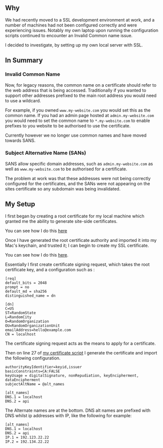 ## Why
We had recently moved to a SSL development environment at work, and a number of machines had not been configured correctly and were experiencing issues. Notably my own laptop upon running the configuration scripts continued to encounter an Invalid Common name issue.

I decided to investigate, by setting up my own local server with SSL.

## In Summary

### Invalid Common Name
Now, for legacy reasons, the common name on a certificate should refer to the web address that is being accessed. Traditionally if you wanted to support other addresses prefixed to the main root address you would need to use a wildcard.

For example, if you owned ```www.my-website.com``` you would set this as the common name. If you had an admin page hosted at ```admin.my-website.com``` you would need to set the common name to ```*.my-website.com``` to enable prefixes to you website to be authorised to use the certificate.

Currently however we no longer use common names and have moved towards SANS.

### Subject Alternative Name (SANs)
SANS allow specific domain addresses, such as ```admin.my-website.com``` as well as ```www.my-website.com``` to be authorised for a certificate.

The problem at work was that these addresses were not being correctly configured for the certificates, and the SANs were not appearing on the sites certificate so any subdomain was being invalidated.

## My Setup
I first began by creating a root certificate for my local machine which granted me the ability to generate site-side certificates.

You can see how I do this [here](https://github.com/tomnlittle/local-ssl-server/blob/master/setup-rootCA.sh)

Once I have generated the root certificate authority and imported it into my Mac's keychain, and trusted it; I can begin to create my SSL certificate.

You can see how I do this [here](https://github.com/tomnlittle/local-ssl-server/blob/master/setup-local-domain-certificate.sh).

Essentially I first create certificate signing request, which takes the root certificate key, and a configuration such as :

```
[req]
default_bits = 2048
prompt = no
default_md = sha256
distinguished_name = dn

[dn]
C=US
ST=RandomState
L=RandomCity
O=RandomOrganization
OU=RandomOrganizationUnit
emailAddress=hello@example.com
CN = localhost
```

The certificate signing request acts as the means to apply for a certificate.

Then on line 27 of [my certificate script](https://github.com/tomnlittle/local-ssl-server/blob/master/setup-local-domain-certificate.sh) I generate the certificate and import the following configuration.

```
authorityKeyIdentifier=keyid,issuer
basicConstraints=CA:FALSE
keyUsage = digitalSignature, nonRepudiation, keyEncipherment, dataEncipherment
subjectAltName = @alt_names

[alt_names]
DNS.1 = localhost
DNS.2 = api
```

The Alternate names are at the bottom. DNS alt names are prefixed with DNS whilst ip addresses with IP, like the following for example:

```
[alt_names]
DNS.1 = localhost
DNS.2 = api
IP.1 = 192.123.22.22
IP.2 = 192.134.22.22
```
